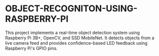 # OBJECT-RECOGNITON-USING-RASPBERRY-PI
This project implements a real-time object detection system using Raspberry Pi 3B+, OpenCV, and SSD MobileNet. It detects objects from a live camera feed and provides confidence-based LED feedback using Raspberry Pi's GPIO pins.
